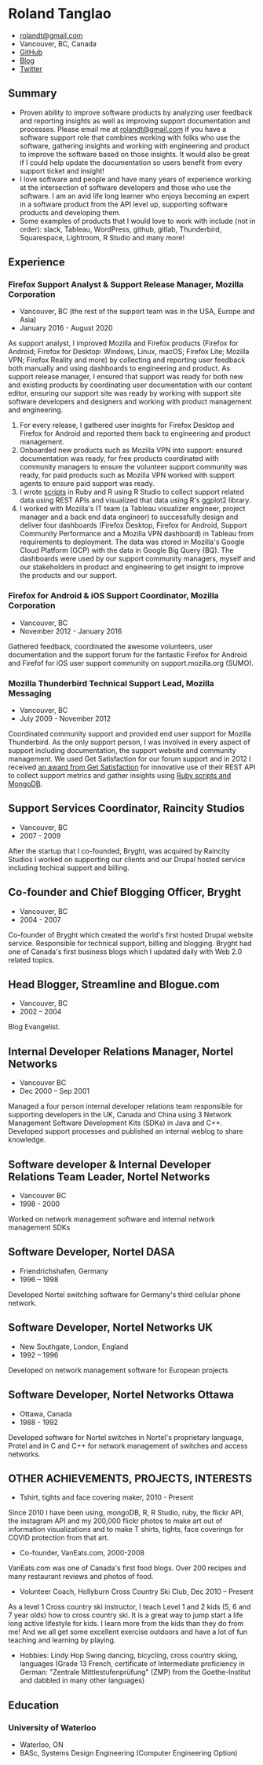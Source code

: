 # Roland Tanglao
- rolandt@gmail.com
- Vancouver, BC, Canada
- [GitHub](https://github.com/rtanglao/)
- [Blog](http://rolandtanglao.com/)
- [Twitter](https://twitter.com/rtanglao)

## Summary

- Proven ability to improve software products by analyzing user feedback and reporting insights as well as improving support documentation and processes. Please email me at rolandt@gmail.com if you have a software support role that combines working with folks who use the software, gathering insights and working with engineering and product to improve the software based on those insights. It would also be great if I could help update the documentation so users benefit from every support ticket and insight!
- I love software and people and have many years of experience working at the intersection of software developers and those who use the software. I am an avid life long learner who enjoys becoming an expert in a software product from the API level up, supporting software products and developing them. 
- Some examples of products that I would love to work with include (not in order): slack, Tableau, WordPress, github, gitlab, Thunderbird, Squarespace, Lightroom, R Studio and many more!

## Experience

### Firefox Support Analyst & Support Release Manager, Mozilla Corporation

- Vancouver, BC (the rest of the support team was in the USA, Europe and Asia)
- January 2016 - August 2020
 
As support analyst, I improved Mozilla and Firefox products (Firefox for Android; Firefox for Desktop: Windows, Linux, macOS; Firefox Lite; Mozilla VPN; Firefox Reality and more) by collecting and reporting user feedback both manually and using dashboards to engineering and product. As support release manager, I ensured that support was ready for both new and existing products by coordinating user documentation with our content editor, ensuring our support site was ready by working with support site software developers and designers and working with product management and engineering.

1. For every release, I gathered user insights for Firefox Desktop and Firefox for Android and reported them back to engineering and product management.
1. Onboarded new products such as Mozilla VPN into support: ensured documentation was ready, for free products coordinated with community managers to ensure the volunteer support community was ready, for paid products such as Mozilla VPN worked with support agents to ensure paid support was ready.
1. I wrote [scripts](https://github.com/rtanglao/rt-kits-api2) in Ruby and R using R Studio to collect support related data using REST APIs and visualized that data using R's ggplot2 library.
1. I worked with Mozilla's IT team (a Tableau visualizer engineer, project manager and a back end data engineer) to successfully design and deliver  four  dashboards (Firefox Desktop, Firefox for Android, Support Community Performance and a  Mozilla VPN dashboard) in Tableau from requirements to deployment. The data was stored in Mozilla's Google Cloud Platform (GCP) with the data in Google Big Query (BQ). The dashboards were used by our support community managers, myself  and our stakeholders in product and engineering to get insight to improve the products and our support.

### Firefox for Android & iOS Support Coordinator, Mozilla Corporation

- Vancouver, BC
- November 2012 - January 2016

Gathered feedback, coordinated the awesome volunteers, user documentation and the support forum for the fantastic Firefox for Android and Firefof for iOS user support community on support.mozilla.org (SUMO).

### Mozilla Thunderbird Technical Support Lead, Mozilla Messaging

- Vancouver, BC
- July 2009 - November 2012

Coordinated community support and provided end user support for Mozilla Thunderbird. As the only support person, I was involved in every aspect of support including  documentation, the support website and community management. We used Get Satisfaction for our forum support and in 2012 I received [an award from Get Satisfaction](https://www.globenewswire.com/news-release/2012/02/14/1204183/0/en/Get-Satisfaction-Announces-Annual-Love-Your-Customers-Awards-for-Excellence-in-Social-Customer-Engagement.html) for innovative use of their REST API to collect support metrics and gather insights using [Ruby scripts and MongoDB](https://github.com/rtanglao/momogs/).

## Support Services Coordinator, Raincity Studios

- Vancouver, BC
- 2007 - 2009

After the startup that I co-founded, Bryght, was acquired by Raincity Studios I worked on supporting our clients and our Drupal hosted service including techical support and billing.

## Co-founder and Chief Blogging Officer, Bryght

- Vancouver, BC
- 2004 - 2007

Co-founder of Bryght which created the world's first hosted Drupal website service. Responsible for technical support, billing and blogging. Bryght had one of Canada's first business blogs which I updated daily with Web 2.0 related topics.

## Head Blogger, Streamline and Blogue.com

- Vancouver, BC
- 2002 – 2004

Blog Evangelist. 

##  Internal Developer Relations Manager, Nortel Networks

- Vancouver BC
- Dec 2000 – Sep 2001

Managed a four person internal developer relations team responsible for supporting developers in the UK, Canada and China using 3 Network Management Software Development Kits (SDKs) in Java and C++. Developed support processes and published an internal weblog to share knowledge. 

##  Software developer & Internal Developer Relations Team Leader, Nortel Networks

- Vancouver BC
- 1998 - 2000

Worked on network management software and internal network management SDKs

## Software Developer, Nortel DASA

- Friendrichshafen, Germany
- 1996 – 1998

Developed Nortel switching software for  Germany's third cellular phone network.

## Software Developer, Nortel Networks UK

- New Southgate, London, England
- 1992 – 1996

Developed on network management software for European projects

## Software Developer, Nortel Networks Ottawa

- Ottawa, Canada
- 1988 - 1992

Developed software for Nortel switches in Nortel's proprietary language, Protel and in C and C++ for network management of switches and access networks.

## OTHER ACHIEVEMENTS, PROJECTS, INTERESTS

* Tshirt, tights and face covering maker, 2010 - Present

Since 2010 I have been using, mongoDB, R, R Studio, ruby, the flickr API, the instagram API and my 200,000 flickr photos to make art out of information visualizations and to make T shirts, tights, face coverings for COVID protection from that art.

* Co-founder, VanEats.com, 2000-2008

VanEats.com was one of Canada's first food blogs. Over 200 recipes and many restaurant reviews and photos of food.

* Volunteer Coach, Hollyburn Cross Country Ski Club, Dec 2010 – Present

As a level 1 Cross country ski instructor, I teach Level 1 and 2 kids (5, 6 and 7 year olds) how to cross country ski. It is a great way to jump start a life long active lifestyle for kids. I learn more from the kids than they do from me! And we all get some excellent exercise outdoors and have a lot of fun teaching and learning by playing.

* Hobbies: Lindy Hop Swing dancing, bicycling, cross country skiing, languages (Grade 13 French, certificate of Intermediate proficiency in German: "Zentrale Mittlestufenprüfung" (ZMP) from the Goethe-Institut and dabbled in many other languages)


## Education

### University of Waterloo

- Waterloo, ON
- BASc, Systems Design Engineering (Computer Engineering Option)

